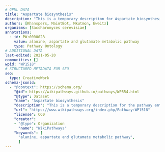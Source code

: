 ```yaml
---
# GPML DATA
title: "Aspartate biosynthesis"
description: "This is a temporary description for Aspartate biosynthesis"
authors: [Khanspers, MaintBot, Mkutmon, Eweitz]
organisms: [Saccharomyces cerevisiae]
annotations:
  - id: PW:0000028
    value: alanine, aspartate and glutamate metabolic pathway
    type: Pathway Ontology
# ADDITIONAL DATA
last-edited: 2021-05-20
communities: []
wpid: "WP1518"
# STRUCTURED METADATA FOR SEO
seo:
  type: CreativeWork
schema-jsonld:
  - "@context": https://schema.org/
    "@id": https://wikipathways.github.io/pathways/WP554.html
    "@type": Dataset
    "name": "Aspartate biosynthesis"
    "description": "This is a temporary description for the pathway entitled: Aspartate biosynthesis"
    "url": "https://www.wikipathways.org/index.php/Pathway:WP1518"
    "license": CC0
    "creator":
    - "@type": Organization
      "name": "WikiPathways"
    "keywords": [
      "alanine, aspartate and glutamate metabolic pathway",
      ]
---
```


